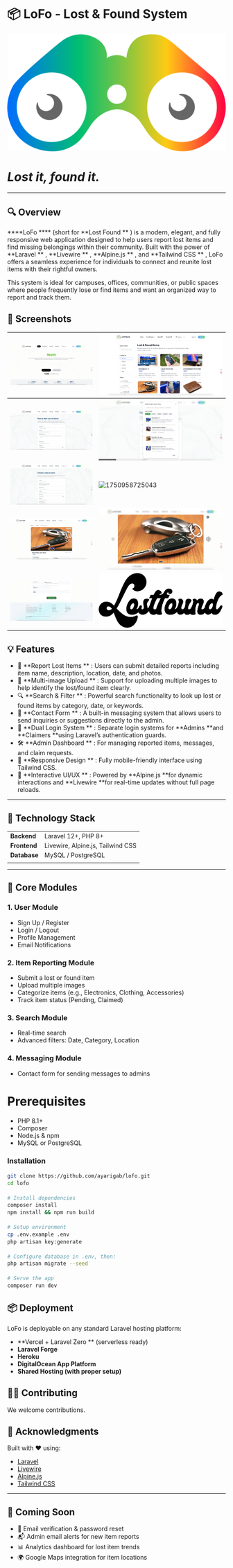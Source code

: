 # 📦 LoFo - Lost & Found System

![1750957963592](image/README/1750957963592.png)

# ***Lost it, found it.***

---

## 🔍 Overview

 ****LoFo **** (short for  **Lost Found ** ) is a modern, elegant, and fully responsive web application designed to help users report lost items and find missing belongings within their community. Built with the power of  **Laravel ** ,  **Livewire ** ,  **Alpine.js ** , and  **Tailwind CSS ** , LoFo offers a seamless experience for individuals to connect and reunite lost items with their rightful owners.

This system is ideal for campuses, offices, communities, or public spaces where people frequently lose or find items and want an organized way to report and track them.

## 📸 Screenshots

| ![1750958679943](image/README/1750958679943.png) | ![1750958694146](image/README/1750958694146.png) |
| ---------------------------------------------- | ---------------------------------------------- |
| ![1750958702727](image/README/1750958702727.png) | ![1750958711218](image/README/1750958711218.png) |
| ![1750958718853](image/README/1750958718853.png) | ![1750958725043](image/README/1750958725043.png) |
| ![1750958745643](image/README/1750958745643.png) | ![1750958752121](image/README/1750958752121.png) |
| ![1750958792544](image/README/1750958792544.png) | ![1750958807041](image/README/1750958807041.png) |

## 💡 Features

* 🧾  **Report Lost Items ** : Users can submit detailed reports including item name, description, location, date, and photos.
* 📸  **Multi-image Upload ** : Support for uploading multiple images to help identify the lost/found item clearly.
* 🔍  **Search & Filter ** : Powerful search functionality to look up lost or found items by category, date, or keywords.
* 📨  **Contact Form ** : A built-in messaging system that allows users to send inquiries or suggestions directly to the admin.
* 👤  **Dual Login System ** : Separate login systems for **Admins **and **Claimers **using Laravel’s authentication guards.
* 🛠  **Admin Dashboard ** : For managing reported items, messages, and claim requests.
* 📱  **Responsive Design ** : Fully mobile-friendly interface using Tailwind CSS.
* 🎨  **Interactive UI/UX ** : Powered by **Alpine.js **for dynamic interactions and **Livewire **for real-time updates without full page reloads.

---

## 🧰 Technology Stack

|                    |                                   |
| ------------------ | --------------------------------- |
| **Backend**  | Laravel 12+, PHP 8+               |
| **Frontend** | Livewire, Alpine.js, Tailwind CSS |
| **Database** | MySQL / PostgreSQL                |
|                    |                                   |

---

## 🧩 Core Modules

### 1. **User Module**

* Sign Up / Register
* Login / Logout
* Profile Management
* Email Notifications

### 2. **Item Reporting Module**

* Submit a lost or found item
* Upload multiple images
* Categorize items (e.g., Electronics, Clothing, Accessories)
* Track item status (Pending, Claimed)

### 3. **Search Module**

* Real-time search
* Advanced filters: Date, Category, Location

### 4. **Messaging Module**

* Contact form for sending messages to admins

# Prerequisites

- PHP 8.1+
- Composer
- Node.js & npm
- MySQL or PostgreSQL

### Installation

```bash
git clone https://github.com/ayarigab/lofo.git
cd lofo

# Install dependencies
composer install
npm install && npm run build

# Setup environment
cp .env.example .env
php artisan key:generate

# Configure database in .env, then:
php artisan migrate --seed

# Serve the app
composer run dev
```

## 📦 Deployment

LoFo is deployable on any standard Laravel hosting platform:

* **Vercel + Laravel Zero ** (serverless ready)
* **Laravel Forge**
* **Heroku**
* **DigitalOcean App Platform**
* **Shared Hosting (with proper setup)**

## 🧑‍💻 Contributing

We welcome contributions.

## 🎉 Acknowledgments

Built with ❤️ using:

* [Laravel](https://laravel.com/)
* [Livewire](https://laravel-livewire.com/)
* [Alpine.js](https://alpinejs.dev/)
* [Tailwind CSS](https://tailwindcss.com/)

---

## 🚀 Coming Soon

* 🔐 Email verification & password reset
* 📬 Admin email alerts for new item reports
* 📊 Analytics dashboard for lost item trends
* 🌍 Google Maps integration for item locations
